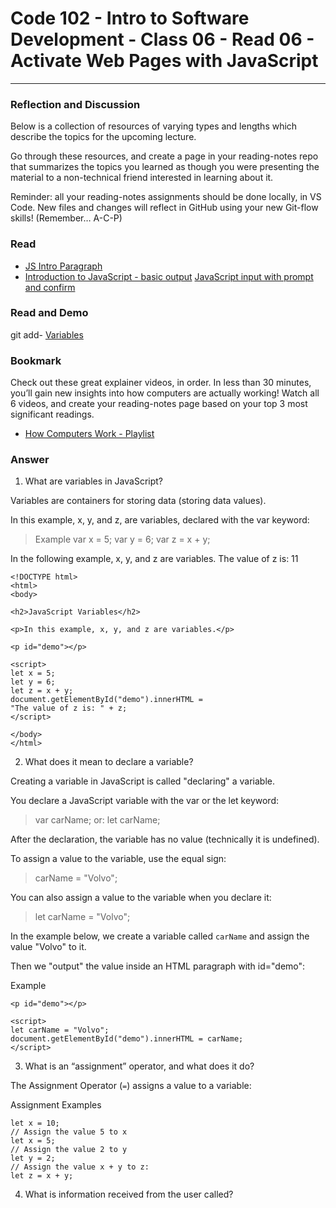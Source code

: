 # Code 102 - Intro to Software Development - Class 06 - Read 06 - Activate Web Pages with JavaScript
***

### Reflection and Discussion

Below is a collection of resources of varying types and lengths which describe the topics for the upcoming lecture.

Go through these resources, and create a page in your reading-notes repo that summarizes the topics you learned as though you were presenting the material to a non-technical friend interested in learning about it.

Reminder: all your reading-notes assignments should be done locally, in VS Code. New files and changes will reflect in GitHub using your new Git-flow skills! (Remember… A-C-P)

### Read

- [JS Intro Paragraph](https://developer.mozilla.org/en-US/docs/Web/JavaScript)
- [Introduction to JavaScript - basic output](https://code-maven.com/introduction-to-javascript)
[JavaScript input with prompt and confirm](https://code-maven.com/javascript-input-with-prompt-and-confirm)

### Read and Demo
git add- [Variables](https://www.w3schools.com/js/js_variables.asp)

### Bookmark

Check out these great explainer videos, in order. In less than 30 minutes, you’ll gain new insights into how computers are actually working! Watch all 6 videos, and create your reading-notes page based on your top 3 most significant readings.

- [How Computers Work - Playlist](https://www.youtube.com/playlist?list=PLzdnOPI1iJNcsRwJhvksEo1tJqjIqWbN-)


### Answer

1. What are variables in JavaScript?

Variables are containers for storing data (storing data values).

In this example, x, y, and z, are variables, declared with the var keyword:

>Example
>var x = 5;
>var y = 6;
>var z = x + y;


In the following example, x, y, and z are variables.
The value of z is: 11

```
<!DOCTYPE html>
<html>
<body>

<h2>JavaScript Variables</h2>

<p>In this example, x, y, and z are variables.</p>

<p id="demo"></p>

<script>
let x = 5;
let y = 6;
let z = x + y;
document.getElementById("demo").innerHTML =
"The value of z is: " + z;
</script>

</body>
</html>
```


2. What does it mean to declare a variable?

Creating a variable in JavaScript is called "declaring" a variable.

You declare a JavaScript variable with the var or the let keyword:

>var carName;
or:
>let carName;

After the declaration, the variable has no value (technically it is undefined).

To assign a value to the variable, use the equal sign:

>carName = "Volvo";

You can also assign a value to the variable when you declare it:

>let carName = "Volvo";

In the example below, we create a variable called ```carName``` and assign the value "Volvo" to it.

Then we "output" the value inside an HTML paragraph with id="demo":

Example
```
<p id="demo"></p>

<script>
let carName = "Volvo";
document.getElementById("demo").innerHTML = carName;
</script>
```

3. What is an “assignment” operator, and what does it do?

The Assignment Operator (```=```) assigns a value to a variable:

Assignment Examples

```
let x = 10;
// Assign the value 5 to x
let x = 5;
// Assign the value 2 to y
let y = 2;
// Assign the value x + y to z:
let z = x + y;
```

4. What is information received from the user called?
